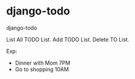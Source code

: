 # django-todo
django-todo


List All TODO List.
Add TODO List.
Delete TO List. 

Exp:
 - Dinner with Mom 7PM
 - Go to shopping 10AM
